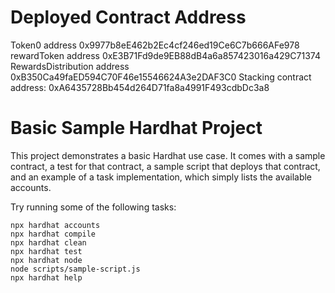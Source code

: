 # Deployed Contract Address

Token0 address 0x9977b8eE462b2Ec4cf246ed19Ce6C7b666AFe978
rewardToken address 0xE3B71Fd9de9EB88dB4a6a857423016a429C71374
RewardsDistribution address 0xB350Ca49faED594C70F46e15546624A3e2DAF3C0
Stacking contract address: 0xA6435728Bb454d264D71fa8a4991F493cdbDc3a8
# Basic Sample Hardhat Project

This project demonstrates a basic Hardhat use case. It comes with a sample contract, a test for that contract, a sample script that deploys that contract, and an example of a task implementation, which simply lists the available accounts.

Try running some of the following tasks:

```shell
npx hardhat accounts
npx hardhat compile
npx hardhat clean
npx hardhat test
npx hardhat node
node scripts/sample-script.js
npx hardhat help
```
